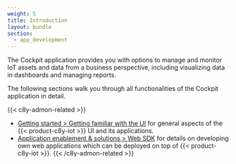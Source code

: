 ```yaml
---
weight: 5
title: Introduction
layout: bundle
section:
  - app_development
---
```


The Cockpit application provides you with options to manage and monitor IoT assets and data from a business perspective, including visualizing data in dashboards and managing reports.

The following sections walk you through all functionalities of the Cockpit application in detail.

{{< c8y-admon-related >}}
- [Getting started > Getting familiar with the UI](/get-familiar-with-the-ui/ui-introduction/) for general aspects of the {{< product-c8y-iot >}} UI and its applications.
- [Application enablement & solutions > Web SDK](/web/) for details on developing own web applications which can be deployed on top of {{< product-c8y-iot >}}.
{{< /c8y-admon-related >}}
